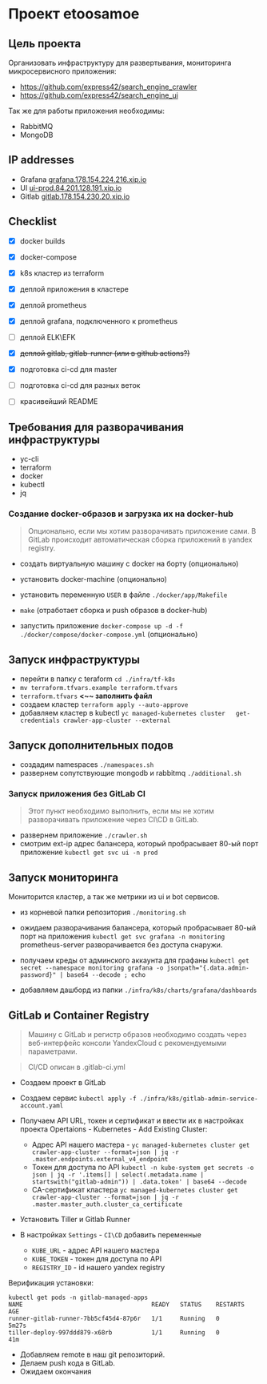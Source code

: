 # Проект etoosamoe

## Цель проекта

Организовать инфраструктуру для развертывания, мониторинга микросервисного приложения:  
 - https://github.com/express42/search_engine_crawler
 - https://github.com/express42/search_engine_ui

Так же для работы приложения необходимы:  
- RabbitMQ
- MongoDB

## IP addresses

 - Grafana [grafana.178.154.224.216.xip.io](http://grafana.178.154.224.216.xip.io)
 - UI [ui-prod.84.201.128.191.xip.io](http://ui-prod.84.201.128.191.xip.io/)
 - Gitlab [gitlab.178.154.230.20.xip.io](http://gitlab.178.154.230.20.xip.io)

## Checklist

 - [x] docker builds  
 - [x] docker-compose  
 - [x] k8s кластер из terraform  
 - [x] деплой приложения в кластере    
 - [x] деплой prometheus
 - [x] деплой grafana, подключенного к prometheus
 - [ ] деплой ELK\EFK  
 - [x] ~~деплой gitlab, gitlab-runner  (или в github actions?)~~
 - [x] подготовка ci-cd для master
 - [ ] подготовка ci-cd для разных веток  
 - [ ] красивейший README  


## Требования для разворачивания инфраструктуры
 
 - yc-cli
 - terraform
 - docker
 - kubectl
 - jq

### Создание docker-образов и загрузка их на docker-hub

> Опционально, если мы хотим разворачивать приложение сами. В GitLab происходит автоматическая сборка приложений в yandex registry.

 - создать виртуальную машину с docker на борту (опционально)
 - установить docker-machine (опционально)
 - установить переменную ``USER`` в файле ``./docker/app/Makefile``
 - ``make`` (отработает сборка и push образов в docker-hub)
 
 - запустить приложение ``docker-compose up -d -f ./docker/compose/docker-compose.yml``  (опционально)


## Запуск инфраструктуры

 - перейти в папку с teraform ``cd ./infra/tf-k8s``  
 - ``mv terraform.tfvars.example terraform.tfvars``  
 - ``terraform.tfvars`` **<~~ заполнить файл**  
 - создаем кластер ``terraform apply --auto-approve``  
 - добавляем кластер в kubectl ``yc managed-kubernetes cluster   get-credentials crawler-app-cluster --external``  
  
## Запуск дополнительных подов 

 - создадим namespaces ``./namespaces.sh``  
 - развернем сопутствующие mongodb и rabbitmq ``./additional.sh``  

### Запуск приложения без GitLab CI

> Этот пункт необходимо выполнить, если мы не хотим разворачивать приложение через CI\CD в GitLab.  
 - развернем приложение ``./crawler.sh``
 - смотрим ext-ip адрес балансера, который пробрасывает 80-ый порт приложение ``kubectl get svc ui -n prod``  

## Запуск мониторинга

Мониторится кластер, а так же метрики из ui и bot сервисов.  

 - из корневой папки репозитория ``./monitoring.sh``  
 - ожидаем разворачивания балансера, который пробрасывает 80-ый порт на приложения ``kubectl get svc grafana -n monitoring``  
  prometheus-server разворачивается без доступа снаружи.

  - получаем креды от админского аккаунта для графаны ``kubectl get secret --namespace monitoring grafana -o jsonpath="{.data.admin-password}" | base64 --decode ; echo``
  - добавляем дашборд из папки ``./infra/k8s/charts/grafana/dashboards``

## GitLab и Container Registry

> Машину с GitLab и регистр образов необходимо создать через веб-интерфейс консоли YandexCloud с рекомендуемыми параметрами. 

> CI/CD описан в .gitlab-ci.yml
 - Создаем проект в GitLab
 - Создаем сервис ``kubectl apply -f ./infra/k8s/gitlab-admin-service-account.yaml``
 - Получаем API URL, токен и сертификат и ввести их в настройках проекта Opertaions - Kubernetes - Add Existing Cluster:  
   - Адрес API нашего мастера - ``yc managed-kubernetes cluster get crawler-app-cluster --format=json | jq -r .master.endpoints.external_v4_endpoint``  
   - Токен для доступа по API ``kubectl -n kube-system get secrets -o json | jq -r '.items[] | select(.metadata.name | startswith("gitlab-admin")) | .data.token' | base64 --decode``  
   - CA-сертификат кластера ``yc managed-kubernetes cluster get crawler-app-cluster --format=json | jq -r .master.master_auth.cluster_ca_certificate``  

 - Установить Tiller и Gitlab Runner 
 - В настройках ``Settings`` - ``CI\CD`` добавить переменные
   - ``KUBE_URL`` - адрес API нашего мастера
   - ``KUBE_TOKEN`` - токен для доступа по API
   - ``REGISTRY_ID`` - id нашего yandex registry
  
  Верификация установки:
  ```
  kubectl get pods -n gitlab-managed-apps
NAME                                    READY   STATUS    RESTARTS   AGE
runner-gitlab-runner-7bb5cf45d4-87p6r   1/1     Running   0          5m27s
tiller-deploy-997ddd879-x68rb           1/1     Running   0          41m
```
 - Добавляем remote в наш git репозиторий.
 - Делаем push кода в GitLab.
 - Ожидаем окончания
